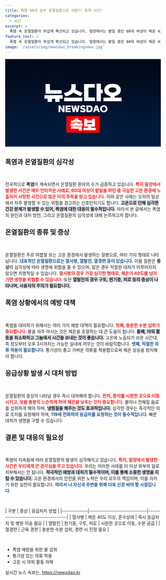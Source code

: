 ```yaml
---
title: 폭염 60대 농부 온열질환으로 사망?! 충격 사건!
categories:
  - 보건
excerpt: >
  폭염 속 온열질환이 무섭게 확산되고 있습니다. 밀양에서는 밭일 중인 60대 여성이 체온 41.1도로 쓰러져 안타깝게 사망하는 사건이 발생했습니다. 폭염의 위험성을 다시 한번 일깨우는 사례입니다.
feature_text: >
  폭염 속 온열질환이 무섭게 확산되고 있습니다. 밀양에서는 밭일 중인 60대 여성이 체온 41.1도로 쓰러져 안타깝게 사망하는 사건이 발생했습니다. 폭염의 위험성을 다시 한번 일깨우는 사례입니다.
image: '/assets/img/newsdao_breakingnews.jpg'
---
```


<p><img src="/assets/img/newsdao_breakingnews.jpg" alt="bookingtag 속보" /></p>

<h2 data-ke-size="size26">폭염과 온열질환의 심각성</h2>

<p data-ke-size="size16">&nbsp;</p>

<p>전국적으로 <b>폭염</b>이 계속되면서 온열질환 환자의 수가 급증하고 있습니다. <b><span style="color: #ee2323;">특히 밀양에서 발생한 사건은 매우 안타까운 사례로, 60대 여성이 밭일을 하던 중 극심한 고온 환경에 노출되어 사망한 사건으로 많은 이의 주목을 받고 있습니다.</span></b> 이와 같은 사례는 오히려 일상에서 자주 발생할 수 있는 위험을 경고하는 신호탄이기도 합니다. <b><span style="background-color: #21538527;">고온으로 인해 심각한 건강 문제가 발생할 수 있어, 폭염에 대한 대응이 필수적입니다.</span></b> 따라서 본 글에서는 폭염의 원인과 대처 방안, 그리고 온열질환의 심각성에 대해 논의하고자 합니다.</p>

<h2 data-ke-size="size26">온열질환의 종류 및 증상</h2>

<p data-ke-size="size16">&nbsp;</p>

<p>온열질환은 주로 여름철 또는 고온 환경에서 발생하는 질병으로, 여러 가지 형태로 나타납니다. <b><span style="color: #1a5490;">대표적인 온열질환으로는 열사병, 열탈진, 열경련 등이 있습니다.</span></b> 이들 질환은 <b>증상</b>의 심각성에 따라 생명에 위협을 줄 수 있으며, 많은 경우 적절한 대처가 이루어지지 않으면 치명적일 수 있습니다. <b><span style="color: #ee2323;">열사병의 경우 가장 심각한 형태로, 체온이 40도를 넘어가면 생명을 위협할 수 있습니다.</span></b> 또한 <b><span style="background-color: #21538527;">열탈진의 경우 구토, 현기증, 피로 등의 증상이 나타나며, 사용자의 주의가 필요합니다.</span></b></p>

<h2 data-ke-size="size26">폭염 상황에서의 예방 대책</h2>

<p data-ke-size="size16">&nbsp;</p>

<p>폭염을 대비하기 위해서는 여러 가지 예방 대책이 필요합니다. <b><span style="color: #ee2323;">첫째, 충분한 수분 섭취가 중요합니다.</span></b> 물을 자주 마시는 것은 체온을 조절하는 데 큰 도움이 됩니다. <b><span style="background-color: #21538527;">둘째, 야외 활동을 최소화하고 그늘에서 시간을 보내는 것이 좋습니다.</span></b> 고온에 노출되기 쉬운 시간대, 즉 정오부터 오후 3시까지는 가능한 실내에 머무는 것이 바람직합니다. <b><span style="color: #1a5490;">셋째, 적절한 의류 착용이 필요합니다.</span></b> 통기성이 좋고 가벼운 의류를 착용함으로써 체온 상승을 방지해야 합니다.</p>

<h2 data-ke-size="size26">응급상황 발생 시 대처 방법</h2>

<p data-ke-size="size16">&nbsp;</p>

<p>온열질환의 증상이 나타날 경우 즉시 대처해야 합니다. <b><span style="color: #ee2323;">먼저, 환자를 시원한 곳으로 이동시키고, 옷을 충분히 느슨하게 하여 체온을 낮추는 것이 중요합니다.</span></b> 물이나 전해질 음료를 섭취하게 해야 하며, <b><span style="background-color: #21538527;">냉찜질을 해주는 것도 효과적입니다.</span></b> 심각한 경우는 즉각적인 의료 조치를 요청해야 하며, <b><span style="color: #1a5490;">119에 전화하여 응급차를 요청하는 것이 필수적입니다.</span></b> 빠른 대처가 생명을 구할 수 있습니다.</p>

<h2 data-ke-size="size26">결론 및 대응의 필요성</h2>

<p data-ke-size="size16">&nbsp;</p>

<p>폭염이 지속됨에 따라 온열질환의 발생이 심각해지고 있습니다. <b><span style="color: #ee2323;">특히, 밀양에서 발생한 사건은 우리에게 큰 경각심을 주고 있습니다.</span></b> 우리는 이러한 사태를 더 이상 외부의 일로 치부해서는 안 됩니다. <b><span style="background-color: #21538527;">적극적인 예방과 대처가 필수적이며, 이를 통해 소중한 생명을 지킬 수 있습니다.</span></b> 고온 환경에서의 안전을 위한 노력은 우리 모두의 책임이며, 이를 지키기 위한 실천이 필요합니다. <b><span style="color: #1a5490;">따라서 나 자신과 주변을 위해 더욱 신경 써야 할 시점입니다.</span></b></p>

<p data-ke-size="size16">&nbsp;</p>

<p>| 구분        | 증상                        | 응급처치 방법                           |
|-------------|-----------------------------|-------------------------------------|
| 열사병      | 체온 40도 이상, 혼수상태    | 즉시 응급처치 및 병원 이송 필요         |
| 열탈진      | 현기증, 구토, 피로          | 시원한 곳으로 이동, 수분 공급          |
| 열경련      | 근육 경련                   | 충분한 수분 섭취, 경련 시 진정 필요   |</p>

<p data-ke-size="size16">&nbsp;</p>

<ul>
    <li>폭염 예방을 위한 물 섭취</li>
    <li>통기성 있는 의류 착용</li>
    <li>고온 시 야외 활동 자제</li>
</ul>
실시간 뉴스 속보는, <a href="https://newsdao.kr" rel="dofollow">https://newsdao.kr</a>


